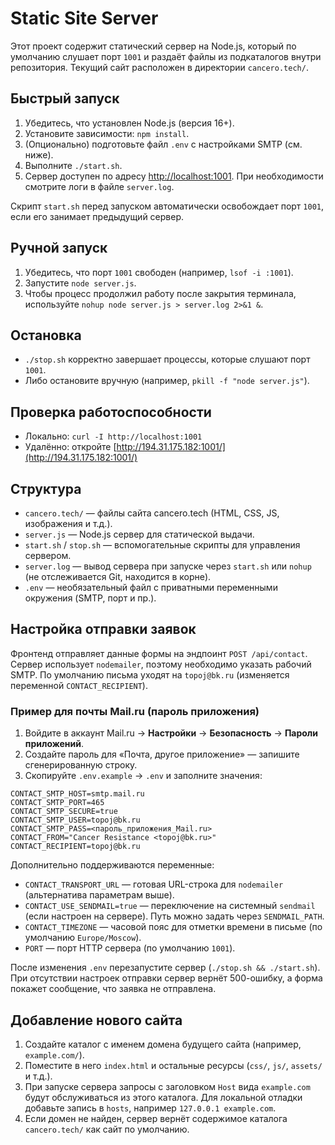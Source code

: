# Static Site Server

Этот проект содержит статический сервер на Node.js, который по умолчанию слушает порт `1001` и раздаёт файлы из подкаталогов внутри репозитория. Текущий сайт расположен в директории `cancero.tech/`.

## Быстрый запуск
1. Убедитесь, что установлен Node.js (версия 16+).
2. Установите зависимости: `npm install`.
3. (Опционально) подготовьте файл `.env` с настройками SMTP (см. ниже).
4. Выполните `./start.sh`.
5. Сервер доступен по адресу [http://localhost:1001](http://localhost:1001). При необходимости смотрите логи в файле `server.log`.

Скрипт `start.sh` перед запуском автоматически освобождает порт `1001`, если его занимает предыдущий сервер.

## Ручной запуск
1. Убедитесь, что порт `1001` свободен (например, `lsof -i :1001`).
2. Запустите `node server.js`.
3. Чтобы процесс продолжил работу после закрытия терминала, используйте `nohup node server.js > server.log 2>&1 &`.

## Остановка
- `./stop.sh` корректно завершает процессы, которые слушают порт `1001`.
- Либо остановите вручную (например, `pkill -f "node server.js"`).

## Проверка работоспособности
- Локально: `curl -I http://localhost:1001`
- Удалённо: откройте [http://194.31.175.182:1001/](http://194.31.175.182:1001/)

## Структура
- `cancero.tech/` — файлы сайта cancero.tech (HTML, CSS, JS, изображения и т.д.).
- `server.js` — Node.js сервер для статической выдачи.
- `start.sh` / `stop.sh` — вспомогательные скрипты для управления сервером.
- `server.log` — вывод сервера при запуске через `start.sh` или `nohup` (не отслеживается Git, находится в корне).
- `.env` — необязательный файл с приватными переменными окружения (SMTP, порт и пр.).

## Настройка отправки заявок
Фронтенд отправляет данные формы на эндпоинт `POST /api/contact`. Сервер использует `nodemailer`, поэтому необходимо указать рабочий SMTP. По умолчанию письма уходят на `topoj@bk.ru` (изменяется переменной `CONTACT_RECIPIENT`).

### Пример для почты Mail.ru (пароль приложения)

1. Войдите в аккаунт Mail.ru → **Настройки** → **Безопасность** → **Пароли приложений**.
2. Создайте пароль для «Почта, другое приложение» — запишите сгенерированную строку.
3. Скопируйте `.env.example` → `.env` и заполните значения:

```env
CONTACT_SMTP_HOST=smtp.mail.ru
CONTACT_SMTP_PORT=465
CONTACT_SMTP_SECURE=true
CONTACT_SMTP_USER=topoj@bk.ru
CONTACT_SMTP_PASS=<пароль_приложения_Mail.ru>
CONTACT_FROM="Cancer Resistance <topoj@bk.ru>"
CONTACT_RECIPIENT=topoj@bk.ru
```

Дополнительно поддерживаются переменные:

- `CONTACT_TRANSPORT_URL` — готовая URL-строка для `nodemailer` (альтернатива параметрам выше).
- `CONTACT_USE_SENDMAIL=true` — переключение на системный `sendmail` (если настроен на сервере). Путь можно задать через `SENDMAIL_PATH`.
- `CONTACT_TIMEZONE` — часовой пояс для отметки времени в письме (по умолчанию `Europe/Moscow`).
- `PORT` — порт HTTP сервера (по умолчанию `1001`).

После изменения `.env` перезапустите сервер (`./stop.sh && ./start.sh`). При отсутствии настроек отправки сервер вернёт 500-ошибку, а форма покажет сообщение, что заявка не отправлена.

## Добавление нового сайта
1. Создайте каталог с именем домена будущего сайта (например, `example.com/`).
2. Поместите в него `index.html` и остальные ресурсы (`css/`, `js/`, `assets/` и т.д.).
3. При запуске сервера запросы с заголовком `Host` вида `example.com` будут обслуживаться из этого каталога. Для локальной отладки добавьте запись в `hosts`, например `127.0.0.1 example.com`.
4. Если домен не найден, сервер вернёт содержимое каталога `cancero.tech/` как сайт по умолчанию.
